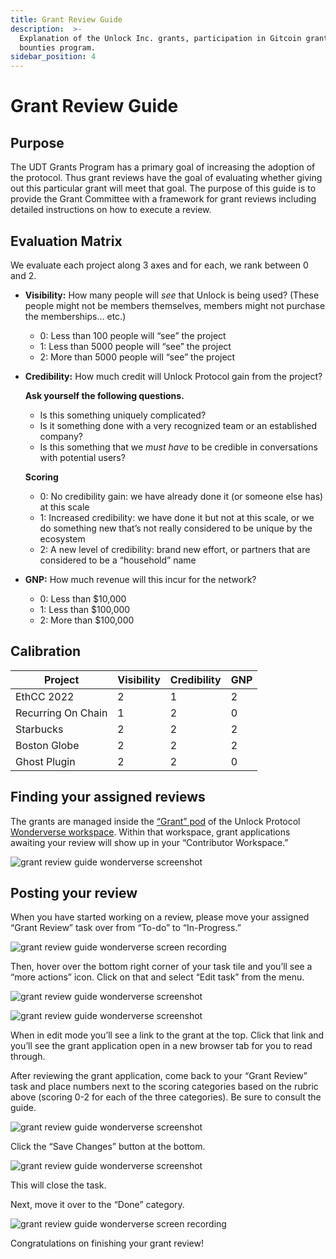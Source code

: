 ```yaml
---
title: Grant Review Guide
description:  >-
  Explanation of the Unlock Inc. grants, participation in Gitcoin grants and 
  bounties program.
sidebar_position: 4
---
```

# Grant Review Guide

## Purpose

The UDT Grants Program has a primary goal of increasing the adoption of the protocol. Thus grant reviews have the goal of evaluating whether giving out this particular grant will meet that goal. The purpose of this guide is to provide the Grant Committee with a framework for grant reviews including detailed instructions on how to execute a review.

## Evaluation Matrix

We evaluate each project along 3 axes and for each, we rank between 0 and 2.

- **Visibility:** How many people will *see* that Unlock is being used? (These people might not be members themselves, members might not purchase the memberships… etc.)
    - 0: Less than 100 people will “see” the project
    - 1: Less than 5000 people will “see” the project
    - 2: More than 5000 people will “see” the project
- **Credibility:** How much credit will Unlock Protocol gain from the project?
    
    **Ask yourself the following questions.**
    
    - Is this something uniquely complicated?
    - Is it something done with a very recognized team or an established company?
    - Is this something that we *must have* to be credible in conversations with potential users?
    
    **Scoring**
    
    - 0: No credibility gain: we have already done it (or someone else has) at this scale
    - 1: Increased credibility: we have done it but not at this scale, or we do something new that’s not really considered to be unique by the ecosystem
    - 2: A new level of credibility: brand new effort, or partners that are considered to be a “household” name
- **GNP:** How much revenue will this incur for the network?
    - 0: Less than $10,000
    - 1: Less than $100,000
    - 2: More than $100,000

## Calibration

| Project | Visibility | Credibility | GNP |
| --- | --- | --- | --- |
| EthCC 2022 | 2 | 1 | 2 |
| Recurring On Chain | 1 | 2 | 0 |
| Starbucks | 2 | 2 | 2 |
| Boston Globe | 2 | 2 | 2 |
| Ghost Plugin | 2 | 2 | 0 |

## Finding your assigned reviews

The grants are managed inside the [“Grant” pod](https://app.wonderverse.xyz/pod/68474324611236166/boards) of the Unlock Protocol [Wonderverse workspace](https://app.wonderverse.xyz/organization/unlock/boards?entity=task). Within that workspace, grant applications awaiting your review will show up in your “Contributor Workspace.” 

![grant review guide wonderverse screenshot](/img/governance/grants/grant-review-guide-1.png)

## Posting your review

When you have started working on a review, please move your assigned “Grant Review” task over from “To-do” to “In-Progress.” 

![grant review guide wonderverse screen recording](/img/governance/grants/grant-review-guide-1.gif)

Then, hover over the bottom right corner of your task tile and you’ll see a “more actions” icon. Click on that and select “Edit task” from the menu.

![grant review guide wonderverse screenshot](/img/governance/grants/grant-review-guide-2.png)

![grant review guide wonderverse screenshot](/img/governance/grants/grant-review-guide-3.png)

When in edit mode you’ll see a link to the grant at the top. Click that link and you’ll see the grant application open in a new browser tab for you to read through.

After reviewing the grant application, come back to your “Grant Review” task and place numbers next to the scoring categories based on the rubric above (scoring 0-2 for each of the three categories). Be sure to consult the guide. 

![grant review guide wonderverse screenshot](/img/governance/grants/grant-review-guide-4.png)

Click the “Save Changes” button at the bottom.

![grant review guide wonderverse screenshot](/img/governance/grants/grant-review-guide-5.png)

This will close the task.

Next, move it over to the “Done” category.

![grant review guide wonderverse screen recording](/img/governance/grants/grant-review-guide-2.gif)

Congratulations on finishing your grant review!
